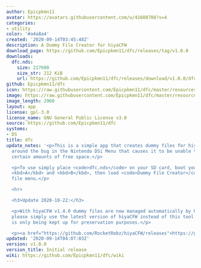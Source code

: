 ```yaml
---
author: Epicpkmn11
avatar: https://avatars.githubusercontent.com/u/41608708?v=4
categories:
- utility
color: '#a4a8a4'
created: '2020-09-14T03:45:48Z'
description: A Dummy File Creator for hiyaCFW
download_page: https://github.com/Epicpkmn11/dfc/releases/tag/v1.0.0
downloads:
  dfc.nds:
    size: 217600
    size_str: 212 KiB
    url: https://github.com/Epicpkmn11/dfc/releases/download/v1.0.0/dfc.nds
github: Epicpkmn11/dfc
icon: https://raw.githubusercontent.com/Epicpkmn11/dfc/master/resources/icon.png
image: https://raw.githubusercontent.com/Epicpkmn11/dfc/master/resources/banner.png
image_length: 2960
layout: app
license: gpl-3.0
license_name: GNU General Public License v3.0
source: https://github.com/Epicpkmn11/dfc
systems:
- DS
title: dfc
update_notes: '<p>This is a simple app that creates dummy files for hiyaCFW to work
  around the bug in the Nintendo DSi Menu that causes it to be unable to load with
  certain amounts of free space.</p>

  <p>To use simply place <code>dfc.nds</code> on your SD card, boot your DSi holding
  <kbd>A</kbd> and <kbd>B</kbd>, then load <code>Dummy File Creator</code> from Unlaunch''s
  file menu.</p>

  <hr>

  <h3>Update 2020-10-22:</h3>

  <p>With hiyaCFW v1.4.0 dummy files are now managed automatically by hiyaCFW itself,
  please simply use the latest version of hiyaCFW instead of this tool. This download
  is only being kept up for preservation purposes.</p>

  <p><a href="https://github.com/RocketRobz/hiyaCFW/releases">https://github.com/RocketRobz/hiyaCFW/releases</a></p>'
updated: '2020-09-14T04:07:03Z'
version: v1.0.0
version_title: Initial release
wiki: https://github.com/Epicpkmn11/dfc/wiki
---
```

